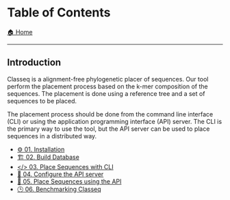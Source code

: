 # Table of Contents

[🏠 Home](/README.md)

___


## Introduction

Classeq is a alignment-free phylogenetic placer of sequences. Our tool perform
the placement process based on the k-mer composition of the sequences. The
placement is done using a reference tree and a set of sequences to be placed.

The placement process should be done from the command line interface (CLI) or
using the application programming interface (API) server. The CLI is the primary
way to use the tool, but the API server can be used to place sequences in a
distributed way.

- [⚙️ 01. Installation](/docs/book/01-installation.md)
- [🏗️ 02. Build Database](/docs/book/02-build-db.md)
- [</> 03. Place Sequences with CLI](/docs/book/03-place-sequence-cli.md)
- [🔧 04. Configure the API server](/docs/book/04-configure-api-server.md)
- [🔗 05. Place Sequences using the API](/docs/book/05-submit-placement-to-api.md)
- [🕒 06. Benchmarking Classeq](/docs/book/06-benchmark.md)
